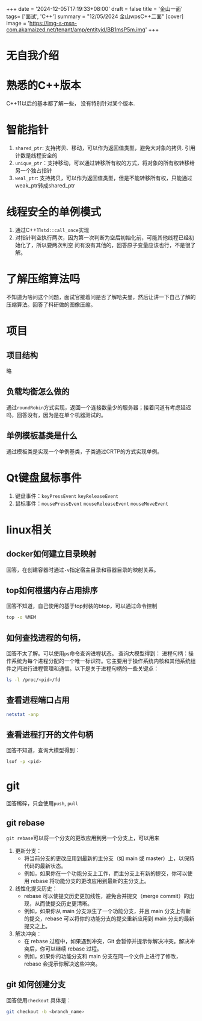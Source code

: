 +++
date = '2024-12-05T17:19:33+08:00'
draft = false
title = '金山一面'
tags=  ['面试', 'C++']
summary = "12/05/2024 金山wpsC++二面"
[cover]
image = 'https://img-s-msn-com.akamaized.net/tenant/amp/entityid/BB1msP5m.img'
+++
# 无自我介绍
# 熟悉的C++版本
C++11以后的基本都了解一些， 没有特别针对某个版本.
# 智能指针
1. `shared_ptr`: 支持拷贝、移动，可以作为返回值类型，避免大对象的拷贝. 引用计数是线程安全的
2. `unique_ptr`：支持移动，可以通过转移所有权的方式，将对象的所有权转移给另一个独占指针
3. `weal_ptr`: 支持拷贝，可以作为返回值类型，但是不能转移所有权，只能通过weak_ptr转成shared_ptr
# 线程安全的单例模式
1. 通过C++11`std::call_once`实现
2. 对指针判空执行两次，因为第一次判断为空后初始化前，可能其他线程已经初始化了，所以要两次判空
问有没有其他的，回答原子变量应该也行，不是很了解。
# 了解压缩算法吗
不知道为啥问这个问题，面试官接着问是否了解哈夫曼，然后让讲一下自己了解的压缩算法。回答了科研做的图像压缩。
# 项目
## 项目结构
略
## 负载均衡怎么做的
通过`roundRobin`方式实现，返回一个连接数量少的服务器；接着问道有考虑延迟吗，回答没有，因为是在单个机器测试的。
## 单例模板基类是什么
通过模板类是实现一个单例基类，子类通过CRTP的方式实现单例。
# Qt键盘鼠标事件
1. 键盘事件：`keyPressEvent` `keyReleaseEvent`
2. 鼠标事件：`mousePressEvent` `mouseReleaseEvent` `mouseMoveEvent`
# linux相关
## docker如何建立目录映射
回答，在创建容器时通过`-v`指定宿主目录和容器目录的映射关系。
## top如何根据内存占用排序
回答不知道，自己使用的基于top封装的btop，可以通过命令控制
```bash
top -o %MEM
```
## 如何查找进程的句柄，
回答不太了解。可以使用`ps`命令查询进程状态。
查询大模型得到：
进程句柄：操作系统为每个进程分配的一个唯一标识符。它主要用于操作系统内核和其他系统组件之间进行进程管理和通信。以下是关于进程句柄的一些关键点：
```bash
ls -l /proc/<pid>/fd
```
## 查看进程端口占用
```bash
netstat -anp 
```
## 查看进程打开的文件句柄
回答不知道，查询大模型得到：
```bash
lsof -p <pid>
```
# git
回答稀碎，只会使用`push`, `pull`
## git rebase
`git rebase`可以将一个分支的更改应用到另一个分支上，可以用来
1. 更新分支：
    - 将当前分支的更改应用到最新的主分支（如 main 或 master）上，以保持代码的最新状态。
    - 例如，如果你在一个功能分支上工作，而主分支上有新的提交，你可以使用 rebase 将功能分支的更改应用到最新的主分支上。
2. 线性化提交历史：
    - rebase 可以使提交历史更加线性，避免合并提交（merge commit）的出现，从而使提交历史更清晰。
    - 例如，如果你从 main 分支派生了一个功能分支，并且 main 分支上有新的提交，rebase 可以将你的功能分支的提交重新应用到 main 分支的最新提交之上。
3. 解决冲突：
    - 在 rebase 过程中，如果遇到冲突，Git 会暂停并提示你解决冲突。解决冲突后，你可以继续 rebase 过程。
    - 例如，如果你的功能分支和 main 分支在同一个文件上进行了修改，rebase 会提示你解决这些冲突。
## git 如何创建分支
回答使用`checkout`
具体是：
```bash
git checkout -b <branch_name>
```
